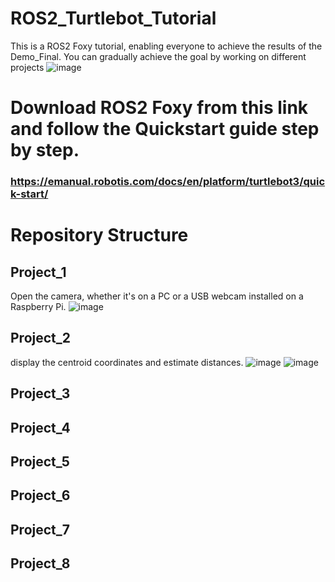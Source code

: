 # ROS2_Turtlebot_Tutorial
This is a ROS2 Foxy tutorial, enabling everyone to achieve the results of the Demo_Final.
You can gradually achieve the goal by working on different projects
![image](https://github.com/StanleyChueh/Turtlebot_ROS2_Tutorial/assets/153347369/4c8e18c9-aa37-4723-9c43-34aed35cc301)


# Download ROS2 Foxy from this link and follow the Quickstart guide step by step.
### https://emanual.robotis.com/docs/en/platform/turtlebot3/quick-start/

# Repository Structure
## Project_1
Open the camera, whether it's on a PC or a USB webcam installed on a Raspberry Pi.
![image](https://github.com/StanleyChueh/Turtlebot_ROS2_Tutorial/assets/153347369/50fdd9b3-5a8b-4d0b-9691-320883c6f44c)

## Project_2
display the centroid coordinates and estimate distances.
![image](https://github.com/StanleyChueh/Turtlebot_ROS2_Tutorial/assets/153347369/5e6a54c2-452d-46fa-8b9d-661052c950c7)
![image](https://github.com/StanleyChueh/Turtlebot_ROS2_Tutorial/assets/153347369/09ebf249-eeb2-440a-a24f-40d7b782130d)
## Project_3

## Project_4

## Project_5

## Project_6

## Project_7

## Project_8
  
